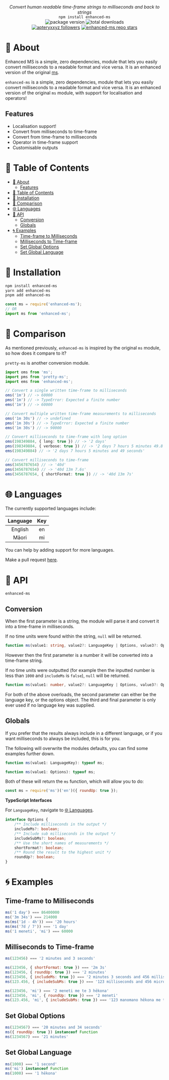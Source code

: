 <div align="center">
    <i>Convert human readable time-frame strings to milliseconds and back to strings</i><br>
    <code>npm install enhanced-ms</code>
</div>

<div align="center">
    <img alt="package version" src="https://img.shields.io/npm/v/enhanced-ms?label=version">
    <img alt="total downloads" src="https://img.shields.io/npm/dt/enhanced-ms">
    <br>
    <a href="https://github.com/apteryxxyz"><img alt="apteryxxyz followers" src="https://img.shields.io/github/followers/apteryxxyz?style=social"></a>
    <a href="https://github.com/apteryxxyz/enhanced-ms"><img alt="enhanced-ms repo stars" src="https://img.shields.io/github/stars/apteryxxyz/enhanced-ms?style=social"></a>
</div>

# 🤔 About

Enhanced MS is a simple, zero dependencies, module that lets you easily convert milliseconds to a readable format and vice versa. It is an enhanced version of the original [ms](https://github.com/vercel/ms).

`enhanced-ms` is a simple, zero dependencies, module that lets you easily convert milliseconds to a readable format and vice versa. It is an enhanced version of the original `ms` module, with support for localisation and operators!

## Features

- Localisation support!
- Convert from milliseconds to time-frame
- Convert from time-frame to milliseconds
- Operator in time-frame support
- Customisable outputs

# 🏓 Table of Contents

- [🤔 About](#-about)
  - [Features](#features)
- [🏓 Table of Contents](#-table-of-contents)
- [📩 Installation](#-installation)
- [🧭 Comparison](#-comparison)
- [🌐 Languages](#-languages)
- [🍕 API](#-api)
  - [Conversion](#conversion)
  - [Globals](#globals)
- [🌀 Examples](#-examples)
  - [Time-frame to Milliseconds](#time-frame-to-milliseconds)
  - [Milliseconds to Time-frame](#milliseconds-to-time-frame)
  - [Set Global Options](#set-global-options)
  - [Set Global Language](#set-global-language)

# 📩 Installation

```bash
npm install enhanced-ms
yarn add enhanced-ms
pnpm add enhanced-ms
```

```js
const ms = require('enhanced-ms');
// OR
import ms from 'enhanced-ms';
```

# 🧭 Comparison

As mentioned previously, `enhanced-ms` is inspired by the original `ms` module, so how does it compare to it?

`pretty-ms` is another conversion module.

```ts
import oms from 'ms';
import pms from 'pretty-ms';
import ems from 'enhanced-ms';

// Convert a single written time-frame to milliseconds
oms('1m') // -> 60000
pms('1m') // -> TypeError: Expected a finite number
ems('1m') // -> 60000

// Convert multiple written time-frame measurements to milliseconds
oms('1m 30s') // -> undefined
pms('1m 30s') // -> TypeError: Expected a finite number
ems('1m 30s') // -> 90000

// Convert milliseconds to time-frame with long option
oms(198349884, { long: true }) // -> '2 days'
pms(198349884, { verbose: true }) // -> '2 days 7 hours 5 minutes 49.8 seconds'
ems(198349884) // -> '2 days 7 hours 5 minutes and 49 seconds'

// Convert milliseconds to time-frame
oms(3456787654) // -> '40d'
pms(3456787654) // -> '40d 13m 7.6s'
ems(3456787654, { shortFormat: true }) // -> '40d 13m 7s'
```

# 🌐 Languages

The currently supported languages include:

| Language |  Key  |
| :------: | :---: |
| English  |  en   |
|  Māori   |  mi   |

You can help by adding support for more languages.

Make a pull request [here](https://github.com/apteryxxyz/enhanced-ms).

# 🍕 API

`enhanced-ms`

## Conversion

When the first parameter is a string, the module will parse it and convert it into a time-frame in milliseconds.

If no time units were found within the string, `null` will be returned.

```ts
function ms(value1: string, value2?: LanguageKey | Options, value3?: Options): number | null;
```

However then the first parameter is a number it will be converted into a time-frame string.

If no time units were outputted (for example then the inputted number is less than `1000` and `includeMs` is `false`), `null` will be returned.

```ts
function ms(value1: number, value2?: LanguageKey | Options, value3?: Options): string | null;
```

For both of the above overloads, the second parameter can either be the language key, or the options object. The third and final parameter is only ever used if no language key was supplied.

## Globals

If you prefer that the results always include in a different language, or if you want milliseconds to always be included, this is for you.

The following will overwrite the modules defaults, you can find some examples further down.

```ts
function ms(value1: LanguageKey): typeof ms;
```

```ts
function ms(value1: Options): typeof ms;
```

Both of these will return the `ms` function, which will allow you to do:

```js
const ms = require('ms')('en')({ roundUp: true });
```

**TypeScript Interfaces**

For `LanguageKey`, navigate to [🌐 Languages](#-languages).

```ts
interface Options {
    /** Include milliseconds in the output */
    includeMs?: boolean;
    /** Include sub milliseconds in the output */
    includeSubMs?: boolean;
    /** Use the short names of measurements */
    shortFormat?: boolean;
    /** Round the result to the highest unit */
    roundUp?: boolean;
}
```

# 🌀 Examples

## Time-frame to Milliseconds

```js
ms('1 day') === 86400000
ms('3m 34s') === 214000
ms(ms('1d - 4h')) === '20 hours'
ms(ms('7d / 7')) === '1 day'
ms('1 meneti', 'mi') === 60000
```

## Milliseconds to Time-frame

 ```js
ms(123456) === '2 minutes and 3 seconds'

ms(123456, { shortFormat: true }) === '2m 3s'
ms(123456, { roundUp: true }) === '2 minutes'
ms(123456, { includeMs: true }) === '2 minutes 3 seconds and 456 milliseconds'
ms(123.456, { includeSubMs: true }) === '123 milliseconds and 456 microseconds'

ms(123456, 'mi') === '2 meneti me te 3 hēkona'
ms(123456, 'mi', { roundUp: true }) === '2 meneti'
ms(123.456, 'mi', { includeSubMs: true }) === '123 manomano hēkona me te 456 moroiti hēkona'
```

## Set Global Options

```js
ms(1234567) === '20 minutes and 34 seconds'
ms({ roundUp: true }) instanceof Function
ms(1234567) === '21 minutes'
```

## Set Global Language

```js
ms(1000) === '1 second'
ms('mi') instanceof Function
ms(1000) === '1 hēkona'
```
